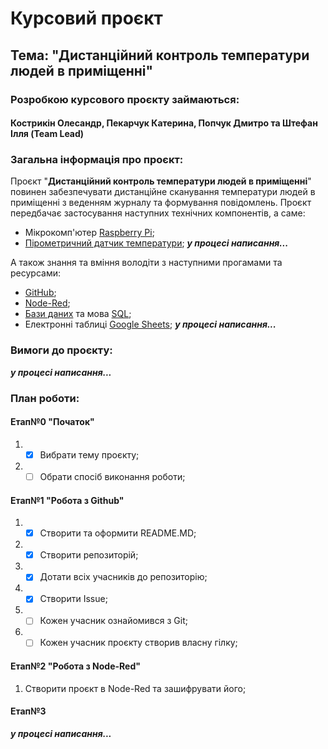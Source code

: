 # Курсовий проєкт
## Тема: "Дистанційний контроль температури людей в приміщенні"



### Розробкою курсового проєкту займаються: 

#### Кострикін Олесандр, Пекарчук Катерина, Попчук Дмитро та Штефан Ілля (Team Lead) 



### Загальна інформація  про проєкт:
Проєкт "**Дистанційний контроль температури людей в приміщенні**" повинен забезпечувати дистанційне сканування температури людей в приміщенні з веденням журналу та формування повідомлень. Проєкт передбачає застосування наступних технічних компонентів, а саме: 

* Мікрокомп'ютер [Raspberry Pi](https://uk.wikipedia.org/wiki/Raspberry_Pi);
* [Пірометричний датчик температури](https://arduino.ua/prod1293-pirometr-infrakrasnii-beskontaktnii-wh320);
  ***у процесі написання...***

А також знання  та вміння володіти з наступними прогамами та ресурсами:

* [GitHub](https://github.com);
* [Node-Red](https://uk.wikipedia.org/wiki/Node-RED);
* [Бази даних](https://uk.wikipedia.org/wiki/База_даних) та мова [SQL](https://uk.wikipedia.org/wiki/SQL);
* Електронні таблиці [Google Sheets](https://www.google.com/sheets/about/);
 ***у процесі написання...***

 ### Вимоги до проєкту:
***у процесі написання...***


### План роботи:
#### Етап№0 "Початок"
1.  - [x] Вибрати тему проєкту;
2.  - [ ] Обрати спосіб виконання роботи;
      
#### Етап№1 "Робота з Github"
1. - [x] Створити та оформити README.MD;
2. - [x] Створити репозиторій;
2. - [x] Дотати всіх  учасників до репозиторію;
4. - [x] Створити Issue;
5. - [ ] Кожен учасник ознайомився з Git;
6. - [ ] Кожен учасник проєкту створив власну гілку;

#### Етап№2 "Робота з Node-Red"
1. Створити проєкт в Node-Red та зашифрувати його;

#### Етап№3
***у процесі написання...***
